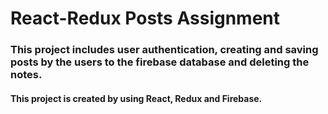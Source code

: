 # React-Redux Posts Assignment

### This project includes user authentication, creating and saving posts by the users to the firebase database and deleting the notes.

#### This project is created by using React, Redux and Firebase.
